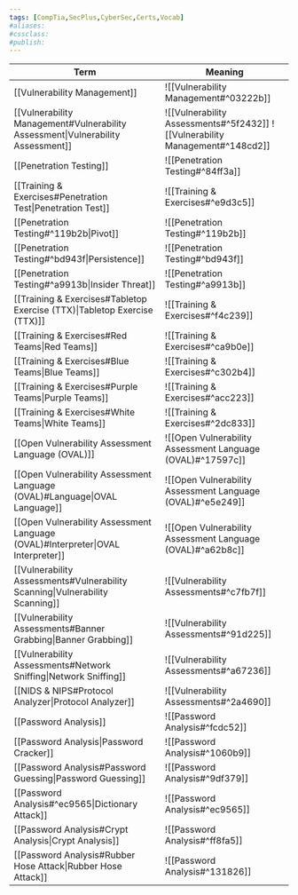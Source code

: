 ```yaml
---
tags: [CompTia,SecPlus,CyberSec,Certs,Vocab]
#aliases:
#cssclass:
#publish:
---
```


| Term                                                                            | Meaning                                                                      |
| ------------------------------------------------------------------------------- | ---------------------------------------------------------------------------- |
| [[Vulnerability Management]]                                                    | ![[Vulnerability Management#^03222b]]                                        |
| [[Vulnerability Management#Vulnerability Assessment\|Vulnerability Assessment]] | ![[Vulnerability Assessments#^5f2432]] ![[Vulnerability Management#^148cd2]] |
| [[Penetration Testing]]                                                         | ![[Penetration Testing#^84ff3a]]                                             |
| [[Training & Exercises#Penetration Test\|Penetration Test]]                     | ![[Training & Exercises#^e9d3c5]]                                            |
| [[Penetration Testing#^119b2b\|Pivot]]                                          | ![[Penetration Testing#^119b2b]]                                             |
| [[Penetration Testing#^bd943f\|Persistence]]                                    | ![[Penetration Testing#^bd943f]]                                             |
| [[Penetration Testing#^a9913b\|Insider Threat]]                                 | ![[Penetration Testing#^a9913b]]                                             |
| [[Training & Exercises#Tabletop Exercise (TTX)\|Tabletop Exercise (TTX)]]       | ![[Training & Exercises#^f4c239]]                                            |
| [[Training & Exercises#Red Teams\|Red Teams]]                                   | ![[Training & Exercises#^ca9b0e]]                                            |
| [[Training & Exercises#Blue Teams\|Blue Teams]]                                 | ![[Training & Exercises#^c302b4]]                                            |
| [[Training & Exercises#Purple Teams\|Purple Teams]]                             | ![[Training & Exercises#^acc223]]                                            |
| [[Training & Exercises#White Teams\|White Teams]]                               | ![[Training & Exercises#^2dc833]]                                            |
| [[Open Vulnerability Assessment Language (OVAL)]]                               | ![[Open Vulnerability Assessment Language (OVAL)#^17597c]]                   |
| [[Open Vulnerability Assessment Language (OVAL)#Language\|OVAL Language]]       | ![[Open Vulnerability Assessment Language (OVAL)#^e5e249]]                   |
| [[Open Vulnerability Assessment Language (OVAL)#Interpreter\|OVAL Interpreter]] | ![[Open Vulnerability Assessment Language (OVAL)#^a62b8c]]                   |
| [[Vulnerability Assessments#Vulnerability Scanning\|Vulnerability Scanning]]    | ![[Vulnerability Assessments#^c7fb7f]]                                       |
| [[Vulnerability Assessments#Banner Grabbing\|Banner Grabbing]]                  | ![[Vulnerability Assessments#^91d225]]                                       |
| [[Vulnerability Assessments#Network Sniffing\|Network Sniffing]]                | ![[Vulnerability Assessments#^a67236]]                                       |
| [[NIDS & NIPS#Protocol Analyzer\|Protocol Analyzer]]                            | ![[Vulnerability Assessments#^2a4690]]                                       |
| [[Password Analysis]]                                                           | ![[Password Analysis#^fcdc52]]                                               |
| [[Password Analysis\|Password Cracker]]                                         | ![[Password Analysis#^1060b9]]                                               |
| [[Password Analysis#Password Guessing\|Password Guessing]]                      | ![[Password Analysis#^9df379]]                                               |
| [[Password Analysis#^ec9565\|Dictionary Attack]]                                | ![[Password Analysis#^ec9565]]                                               |
| [[Password Analysis#Crypt Analysis\|Crypt Analysis]]                            | ![[Password Analysis#^ff8fa5]]                                               |
| [[Password Analysis#Rubber Hose Attack\|Rubber Hose Attack]]                    | ![[Password Analysis#^131826]]                                                                             |
